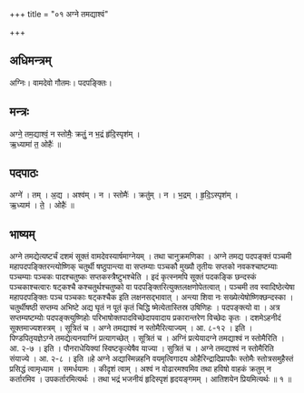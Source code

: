 +++
title = "०१ अग्ने तमद्याश्वं"

+++
## अधिमन्त्रम्
अग्निः। वामदेवो गौतमः। पदपङ्क्तिः।

## मन्त्रः
अग्ने॒ तम॒द्याश्वं॒ न स्तोमैः॒ क्रतुं॒ न भ॒द्रं हृ॑दि॒स्पृश॑म् ।  
ऋ॒ध्यामा॑ त॒ ओहैः॑ ॥

## पदपाठः
अग्ने॑ । तम् । अ॒द्य । अश्व॑म् । न । स्तोमैः॑ । क्रतु॑म् । न । भ॒द्रम् । हृ॒दि॒ऽस्पृश॑म् ।  
ऋ॒ध्याम॑ । ते॒ । ओहैः॑ ॥

## भाष्यम्
अग्ने तमद्येत्यष्टर्चं दशमं सूक्तं वामदेवस्यार्षमाग्नेयम् । तथा चानुक्रमणिका । अग्ने तमद्य पदपङ्क्तं पञ्चमी महापदपङ्क्तिरन्त्योष्णिक् चतुर्थी षष्ठुपान्त्या वा सप्तम्याः पञ्चकौ मुख्यौ तृतीयः सप्तको नवकश्चाष्टम्याः पञ्चम्याः पञ्चकः पादश्चतुष्कः सप्तकस्त्रैष्टुभश्चेति । इदं कृत्स्नमपि सूक्तं पदकङ्कि छन्दस्कं पञ्चकाश्चत्वारः षट्कश्चै कश्चतुर्थश्चतुष्को वा पदपङ्क्तिरित्युक्तलक्षणोपेतत्वात् । पञ्चमी तव स्वादिष्ठेत्येषा महापदपङ्क्तिः पञ्च पञ्चकाः षट्कश्चैक इति लक्षनसद्भावात् । अन्त्या शिवा नः सख्येत्येषोष्णिक्छन्दस्का । चतुर्थीषष्ठी सप्तम्य अभिष्टे अद्य घृतं न पूतं कृतं चिद्धि ष्मेत्येतास्तिस्र उषिणिहः । पदपङ्क्त्यो वा । अत्र सप्तम्यष्टम्योः पदपङ्क्त्युष्णिहोः परिभाषोक्तपादविच्छेदापवादाय प्रकारान्तरेण विच्छेदः कृतः । दशमेऽहनीदं सूक्तमाज्यशस्त्रम् । सूत्रितं च । अग्ने तमद्याश्वं न स्तोमैरित्याज्यम् । आ. ८-१२ । इति । पिण्डपितृयज्ञेऽग्ने तमद्येत्यनयाग्निं प्रत्यागच्छेत् । सूत्रितं च । अग्निं प्रत्येयादग्ने तमद्याश्वं न स्तोमैरिति । आ. २-७ । इति । पौनराधेयिक्यां स्विष्टकृत्येषैव याज्या । सुत्रितं च । अग्ने तमद्याश्वं न स्तोमैरिति संयाज्ये । आ. २-८ । इति ॥हे अग्ने अद्यास्मिन्नहनि वयमृत्विगादय ओहैरिन्द्रादिप्रापकैः स्तोमैः स्तोत्रसमुहैस्तं प्रसिद्धं त्वामृध्याम । समर्धयामः । कीदृशं त्वाम् । अश्वं न वोढारमश्वमिव तथा हविषो वाहकं क्रतुम् न कर्तारमिव । उपकर्तारमित्यर्थः । तथा भद्रं भजनीयं हृदिस्पृशं हृदयङ्गमम् । आतिशयेन प्रियमित्यर्थः ॥ १ ॥